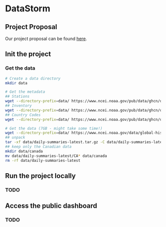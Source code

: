 # DataStorm

## Project Proposal
Our project proposal can be found [here](proposal/proposal.md).

## Init the project
### Get the data
```bash
# Create a data directory
mkdir data

# Get the metadata
## Stations
wget --directory-prefix=data/ https://www.ncei.noaa.gov/pub/data/ghcn/daily/ghcnd-stations.txt
## Inventory
wget --directory-prefix=data/ https://www.ncei.noaa.gov/pub/data/ghcn/daily/ghcnd-inventory.txt
## Country Codes
wget --directory-prefix=data/ https://www.ncei.noaa.gov/pub/data/ghcn/daily/ghcnd-countries.txt

# Get the data (7GB - might take some time!)
wget --directory-prefix=data/ https://www.ncei.noaa.gov/data/global-historical-climatology-network-daily/archive/daily-summaries-latest.tar.gz
## unpack
tar -xf data/daily-summaries-latest.tar.gz -C data/daily-summaries-latest
## keep only the Canadian data
mkdir data/canada
mv data/daily-summaries-latest/CA* data/canada
rm -rf data/daily-summaries-latest
```

## Run the project locally
### TODO

## Access the public dashboard
### TODO